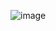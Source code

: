 ![image](https://github.com/timmyokvip/redux-toolkid/assets/144779075/5ef9d666-ef51-4eff-8021-bdb8f6960d8f)
